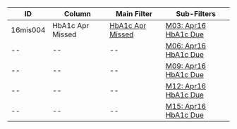 ID | Column | Main Filter | Sub-Filters | 
-- | ------ | -------| -----------|
16mis004| HbA1c Apr Missed | [HbA1c Apr Missed](https://github.com/johnnybender/adastandards2017/blob/master/recommendations/rec001.md) | [M03: Apr16 HbA1c Due](https://github.com/johnnybender/adastandards2017/blob/master/recommendations/rec001.md)| 
-- |-- |-- |[M06: Apr16 HbA1c Due](https://github.com/johnnybender/adastandards2017/blob/master/recommendations/rec001.md)|
-- |-- |-- |[M09: Apr16 HbA1c Due](https://github.com/johnnybender/adastandards2017/blob/master/recommendations/rec001.md)| 
-- |-- |-- |[M12: Apr16 HbA1c Due](https://github.com/johnnybender/adastandards2017/blob/master/recommendations/rec001.md)|
-- |-- |-- |[M15: Apr16 HbA1c Due](https://github.com/johnnybender/adastandards2017/blob/master/recommendations/rec001.md)|

